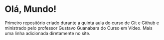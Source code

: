 # Olá, Mundo!
 Primeiro repositório criado durante a quinta aula do curso de Git e Github e ministrado pelo professor Gustavo Guanabara do Curso em Vídeo. 
 Mais uma linha adicionada diretamente no site.

